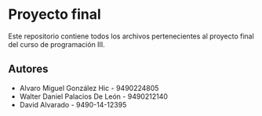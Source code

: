 # Proyecto final
Este repositorio contiene todos los archivos pertenecientes al proyecto final del curso de programación III.

## Autores
- Alvaro Miguel González Hic - 9490224805
- Walter Daniel Palacios De León - 9490212140
- David Alvarado - 9490-14-12395

